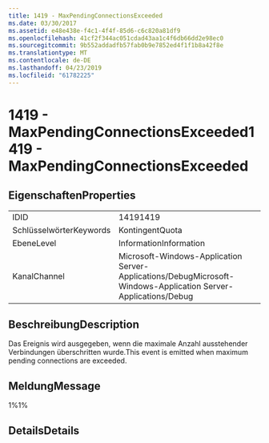 ```yaml
---
title: 1419 - MaxPendingConnectionsExceeded
ms.date: 03/30/2017
ms.assetid: e48e438e-f4c1-4f4f-85d6-c6c820a81df9
ms.openlocfilehash: 41cf2f344ac051cdad43aa1c4f6db66dd2e98ec0
ms.sourcegitcommit: 9b552addadfb57fab0b9e7852ed4f1f1b8a42f8e
ms.translationtype: MT
ms.contentlocale: de-DE
ms.lasthandoff: 04/23/2019
ms.locfileid: "61782225"
---
```

# <a name="1419---maxpendingconnectionsexceeded"></a><span data-ttu-id="f0f63-102">1419 - MaxPendingConnectionsExceeded</span><span class="sxs-lookup"><span data-stu-id="f0f63-102">1419 - MaxPendingConnectionsExceeded</span></span>
## <a name="properties"></a><span data-ttu-id="f0f63-103">Eigenschaften</span><span class="sxs-lookup"><span data-stu-id="f0f63-103">Properties</span></span>  
  
|||  
|-|-|  
|<span data-ttu-id="f0f63-104">ID</span><span class="sxs-lookup"><span data-stu-id="f0f63-104">ID</span></span>|<span data-ttu-id="f0f63-105">1419</span><span class="sxs-lookup"><span data-stu-id="f0f63-105">1419</span></span>|  
|<span data-ttu-id="f0f63-106">Schlüsselwörter</span><span class="sxs-lookup"><span data-stu-id="f0f63-106">Keywords</span></span>|<span data-ttu-id="f0f63-107">Kontingent</span><span class="sxs-lookup"><span data-stu-id="f0f63-107">Quota</span></span>|  
|<span data-ttu-id="f0f63-108">Ebene</span><span class="sxs-lookup"><span data-stu-id="f0f63-108">Level</span></span>|<span data-ttu-id="f0f63-109">Information</span><span class="sxs-lookup"><span data-stu-id="f0f63-109">Information</span></span>|  
|<span data-ttu-id="f0f63-110">Kanal</span><span class="sxs-lookup"><span data-stu-id="f0f63-110">Channel</span></span>|<span data-ttu-id="f0f63-111">Microsoft-Windows-Application Server-Applications/Debug</span><span class="sxs-lookup"><span data-stu-id="f0f63-111">Microsoft-Windows-Application Server-Applications/Debug</span></span>|  
  
## <a name="description"></a><span data-ttu-id="f0f63-112">Beschreibung</span><span class="sxs-lookup"><span data-stu-id="f0f63-112">Description</span></span>  
 <span data-ttu-id="f0f63-113">Das Ereignis wird ausgegeben, wenn die maximale Anzahl ausstehender Verbindungen überschritten wurde.</span><span class="sxs-lookup"><span data-stu-id="f0f63-113">This event is emitted when maximum pending connections are exceeded.</span></span>  
  
## <a name="message"></a><span data-ttu-id="f0f63-114">Meldung</span><span class="sxs-lookup"><span data-stu-id="f0f63-114">Message</span></span>  
 <span data-ttu-id="f0f63-115">1%</span><span class="sxs-lookup"><span data-stu-id="f0f63-115">1%</span></span>  
  
## <a name="details"></a><span data-ttu-id="f0f63-116">Details</span><span class="sxs-lookup"><span data-stu-id="f0f63-116">Details</span></span>
